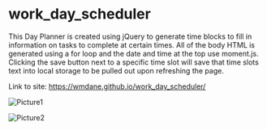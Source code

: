 # work_day_scheduler

This Day Planner is created using jQuery to generate time blocks to fill in information on tasks to complete at certain times. All of the body HTML is generated using a for loop and the date and time at the top use moment.js. Clicking the save button next to a specific time slot will save that time slots text into local storage to be pulled out upon refreshing the page.

Link to site: https://wmdane.github.io/work_day_scheduler/

![Picture1](https://user-images.githubusercontent.com/69867610/98889740-80bcfd00-2468-11eb-8baa-420cef3c79b2.jpg)

![Picture2](https://user-images.githubusercontent.com/69867610/98889777-9500fa00-2468-11eb-9581-391aa182f0e9.jpg)
